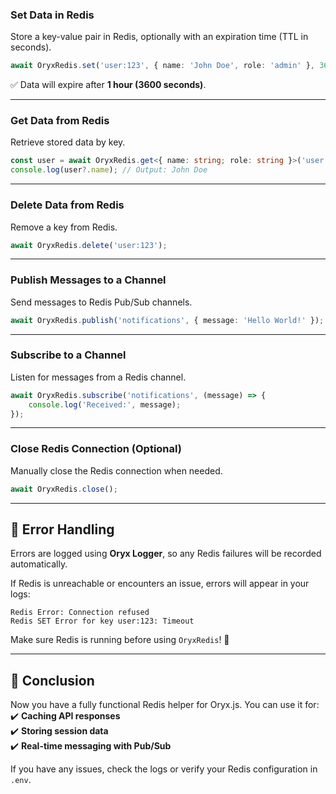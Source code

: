 ### **Set Data in Redis**  
Store a key-value pair in Redis, optionally with an expiration time (TTL in seconds).  

```typescript
await OryxRedis.set('user:123', { name: 'John Doe', role: 'admin' }, 3600);
```
✅ Data will expire after **1 hour (3600 seconds)**.  

---

### **Get Data from Redis**  
Retrieve stored data by key.  

```typescript
const user = await OryxRedis.get<{ name: string; role: string }>('user:123');
console.log(user?.name); // Output: John Doe
```

---

### **Delete Data from Redis**  
Remove a key from Redis.  

```typescript
await OryxRedis.delete('user:123');
```

---

### **Publish Messages to a Channel**  
Send messages to Redis Pub/Sub channels.  

```typescript
await OryxRedis.publish('notifications', { message: 'Hello World!' });
```

---

### **Subscribe to a Channel**  
Listen for messages from a Redis channel.  

```typescript
await OryxRedis.subscribe('notifications', (message) => {
    console.log('Received:', message);
});
```

---

### **Close Redis Connection (Optional)**  
Manually close the Redis connection when needed.  

```typescript
await OryxRedis.close();
```

---

## 🔧 Error Handling  

Errors are logged using **Oryx Logger**, so any Redis failures will be recorded automatically.  

If Redis is unreachable or encounters an issue, errors will appear in your logs:  
```
Redis Error: Connection refused
Redis SET Error for key user:123: Timeout
```

Make sure Redis is running before using `OryxRedis`! 🚀  

---

## 🎯 Conclusion  

Now you have a fully functional Redis helper for Oryx.js. You can use it for:  
✔️ **Caching API responses**  
✔️ **Storing session data**  
✔️ **Real-time messaging with Pub/Sub**  

If you have any issues, check the logs or verify your Redis configuration in `.env`.  